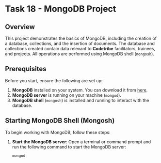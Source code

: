 # Task 18 - MongoDB Project

## Overview
This project demonstrates the basics of MongoDB, including the creation of a database, collections, and the insertion of documents. The database and collections created contain data relevant to **Codetribe** facilitators, trainees, and projects. All operations are performed using MongoDB shell (`mongosh`).

## Prerequisites
Before you start, ensure the following are set up:
1. **MongoDB** installed on your system. You can download it from [here](https://www.mongodb.com/try/download/community).
2. **MongoDB server** is running on your machine (`mongod`).
3. **MongoDB shell** (`mongosh`) is installed and running to interact with the database.

## Starting MongoDB Shell (Mongosh)

To begin working with MongoDB, follow these steps:

1. **Start the MongoDB server**:
   Open a terminal or command prompt and run the following command to start the MongoDB server:
   ```bash
   mongod
